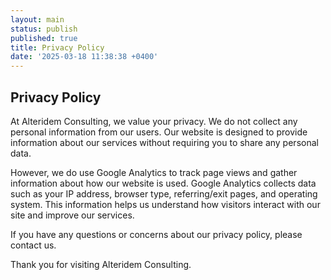 ```yaml
---
layout: main
status: publish
published: true
title: Privacy Policy
date: '2025-03-18 11:38:38 +0400'
---
```


## Privacy Policy

At Alteridem Consulting, we value your privacy. We do not collect any personal information from our users. Our website is designed to provide information about our services without requiring you to share any personal data.

However, we do use Google Analytics to track page views and gather information about how our website is used. Google Analytics collects data such as your IP address, browser type, referring/exit pages, and operating system. This information helps us understand how visitors interact with our site and improve our services.

If you have any questions or concerns about our privacy policy, please contact us.

Thank you for visiting Alteridem Consulting.

